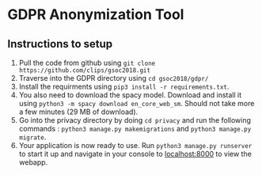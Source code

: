 # GDPR Anonymization Tool
## Instructions to setup

 1. Pull the code from github using `git clone https://github.com/clips/gsoc2018.git`
 2. Traverse into the GDPR directory using `cd gsoc2018/gdpr/`
 3. Install the requirments using `pip3 install -r requirements.txt`. 
 4. You also need to download the spacy model. Download and install it using `python3 -m spacy download en_core_web_sm`. Should not take more a few minutes (29 MB of download).
 5. Go into the privacy directory by doing `cd privacy` and run the following commands : `python3 manage.py makemigrations` and `python3 manage.py migrate`. 
 6. Your application is now ready to use. Run `python3 manage.py runserver` to start it up and navigate in your console to [localhost:8000](localhost:8000) to view the webapp.